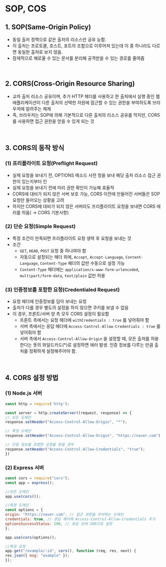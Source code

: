 # SOP, COS

## 1. SOP(Same-Origin Policy)

- 동일 출처 정책으로 같은 출처의 리소스만 공유 능함.
- 이 출처는 프로토콜, 호스트, 포트의 조합으로 이루어져 있는데 이 중 하나라도 다르면 동일한 출처로 보지 않음.
- 잠재적으로 해로울 수 있는 문서를 분리해 공격받을 수 있는 경로를 줄여줌

<br/>

## 2. CORS(Cross-Origin Resource Sharing)

- 교차 출처 리소스 공유이며, 추가 HTTP 헤더를 사용하고 한 출처에서 실행 중인 웹 애플리케이션이 다른 출처의 선택한 자원에 접근할 수 있는 권한을 부여하도록 브라우저에 알려주는 체제
- 즉, 브라우저는 SOP에 의해 기본적으로 다른 출처의 리소스 공유를 막지만, CORS를 사용하면 접근 권한을 얻을 수 있게 되는 것

<br/>

## 3. CORS의 동작 방식

### (1) 프리플라이트 요청(Preflight Request)

- 실제 요청을 보내기 전, OPTIONS 메소드 사전 청을 보내 해당 출처 리소스 접근 권한이 있는지부터 인
- 실제 요청을 보내기 전에 미리 권한 확인이 가능해 효율적
- CORS에 대비가 되지 않은 서버 보호 가능, CORS 이전에 만들어진 서버들은 SOP 요청만 들어오는 상황을 고려
- 하지만 CORS에 대비가 되지 않은 서버라도 프리플라이트 요청을 보내면 CORS 에러를 띄움( → CORS 기본사항)

### (2) 단순 요청(Simple Request)

- 특정 조건이 만족되면 프리플라이트 요청 생략 후 요청을 보내는 것
- 조건
  - `GET`, `HEAD`, `POST` 요청 중 하나여야 함
  - 자동으로 설정되는 헤더 외에, `Accept`, `Accept-Language`, `Content-Language`, `Content-Type` 헤더의 값만 수동으로 설정 가능
  - `Content-Type` 헤더에는 `application/x-www-form-urlencoded`, `multipart/form-data`, `text/plain` 값만 허용

### (3) 인증정보를 포함한 요청(Credentialed Request)

- 요청 헤더에 인증정보를 담아 보내는 요청
- 출처가 다를 경우 별도의 설정을 하지 않으면 쿠키를 보낼 수 없음
- 이 경우, 프론트/서버 양 측 모두 CORS 설정이 필요함
  - 프론트 측에서는 요청 헤더에 `withCredentials : true` 를 넣어줘야 함
  - 서버 측에서는 응답 헤더에 `Access-Control-Allow-Credentials : true` 를 넣어줘야 함
  - 서버 측에서 `Access-Control-Allow-Origin` 을 설정할 때, 모든 출처를 허용한다는 뜻의 와일드카드(*)로 설정하면 에러 발생. 인증 정보를 다루는 만큼 출처를 정확하게 설정해주어야 함.

<br/>

## 4. CORS 설정 방법

### (1) Node.js 서버

```javascript
const http = require('http');

const server = http.createServer((request, response) => {
// 모든 도메인
response.setHeader("Access-Control-Allow-Origin", "*");

// 특정 도메인
response.setHeader("Access-Control-Allow-Origin", "https://naver.com");

// 인증 정보를 포함한 요청을 받을 경우
response.setHeader("Access-Control-Allow-Credentials", "true");
})
```

### (2) Express 서버

```javascript
const cors = require("cors");
const app = express();

//모든 도메인
app.use(cors());

//특정 도메인
const options = {
origin: "https://naver.com", // 접근 권한을 부여하는 도메인
credentials: true, // 응답 헤더에 Access-Control-Allow-Credentials 추가
optionsSuccessStatus: 200, // 응답 상태 200으로 설정
};

app.use(cors(options));

//특정 요청
app.get("/example/:id", cors(), function (req, res, next) {
res.json({ msg: "example" });
});
```
